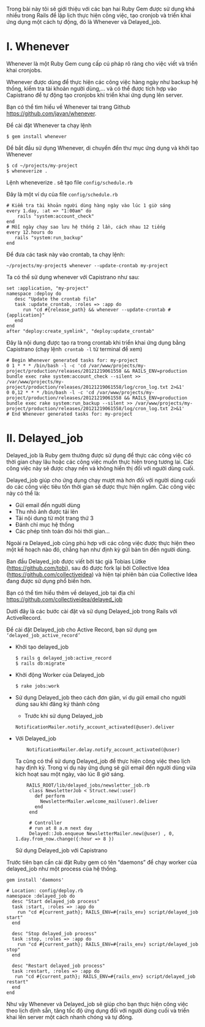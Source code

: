 Trong bài này tôi sẽ giới thiệu với các bạn hai Ruby Gem được sử dụng khá nhiều trong Rails để lập lịch thực hiện công việc, tạo cronjob và triển khai ứng dụng một cách tự động, đó là Whenever và Delayed_job.

# I. Whenever
Whenever là một Ruby Gem cung cấp cú pháp rõ ràng cho việc viết và triển khai cronjobs.

Whenever được dùng để thực hiện các công việc hàng ngày như backup hệ thống, kiểm tra tài khoản người dùng,… và có thể được tích hợp vào Capistrano để tự động tạo cronjobs khi triển khai ứng dụng lên server.

Bạn có thể tìm hiểu về Whenever tai trang Github https://github.com/javan/whenever.

Để cài đặt Whenever ta chạy lệnh

`$ gem install whenever`

Để bắt đầu sử dụng Whenever, di chuyển đển thư mục ứng dụng và khởi tạo Whenever

```
$ cd ~/projects/my-project
$ wheneverize .
```
Lệnh wheneverize . sẽ tạo file `config/schedule.rb`

Đây là một ví dụ của file `config/schedule.rb`

```
# Kiểm tra tài khoản người dùng hàng ngày vào lúc 1 giờ sáng
every 1.day, :at => "1:00am" do
    rails "system:account_check"
end
# Mỗi ngày chạy sao lưu hệ thống 2 lần, cách nhau 12 tiếng
every 12.hours do
   rails "system:run_backup"
end
```
Để đưa các task này vào crontab, ta chạy lệnh:

`~/projects/my-project$ whenever --update-crontab my-project`

Ta có thể sử dụng whenever với Capistrano như sau:

```
set :application, "my-project"
namespace :deploy do
   desc "Update the crontab file"
   task :update_crontab, :roles => :app do
      run "cd #{release_path} && whenever --update-crontab #{application}"
   end
end
after "deploy:create_symlink", "deploy:update_crontab"
```

Đây là nội dung được tạo ra trong crontab khi triển khai ứng dụng bằng Capistrano (chạy lệnh` crontab -l` từ terminal để xem)

```
# Begin Whenever generated tasks for: my-project
0 1 * * * /bin/bash -l -c 'cd /var/www/projects/my-project/production/releases/20121219061558 && RAILS_ENV=production bundle exec rake system:account_check --silent >> /var/www/projects/my-project/production/releases/20121219061558/log/cron_log.txt 2>&1'
0 0,12 * * * /bin/bash -l -c 'cd /var/www/projects/my-project/production/releases/20121219061558 && RAILS_ENV=production bundle exec rake system:run_backup --silent >> /var/www/projects/my-project/production/releases/20121219061558/log/cron_log.txt 2>&1'
# End Whenever generated tasks for: my-project
```

# II. Delayed_job
Delayed_job là Ruby gem thường được sử dụng để thực các công việc có thời gian chạy lâu hoặc các công việc muốn thực hiện trong tương lai. Các công việc này sẽ được chạy nền và không hiển thị đối với người dùng cuối.

Delayed_job giúp cho ứng dụng chạy mượt mà hơn đối với người dùng cuối do các công việc tiêu tốn thời gian sẽ được thực hiện ngầm. Các công việc này có thể là:

* Gửi email đến người dùng
* Thu nhỏ ảnh được tải lên
* Tải nội dung từ một trang thứ 3
* Đánh chỉ mục hệ thống
* Các phép tính toán đòi hỏi thời gian…

Ngoài ra Delayed_job cũng phù hợp với các công việc được thực hiện theo một kế hoạch nào đó, chẳng hạn như định kỳ gửi bản tin đến người dùng.

Ban đầu Delayed_job được viết bởi tác giả Tobias Lütke (https://github.com/tobi), sau đó được fork lại bởi Collective Idea (https://github.com/collectiveidea) và hiện tại phiên bản của Collective Idea đang được sử dụng phổ biến hơn.

Bạn có thể tìm hiểu thêm về delayed_job tại địa chỉ https://github.com/collectiveidea/delayed_job

Dưới đây là các bước cài đặt và sử dụng Delayed_job trong Rails với ActiveRecord.

Để cài đặt Delayed_job cho Active Record, bạn sử dụng `gem ‘delayed_job_active_record’`

* Khởi tạo delayed_job
    ```
    $ rails g delayed_job:active_record
    $ rails db:migrate
    ```

* Khởi động Worker của Delayed_job

    ```
    $ rake jobs:work
    ```

* Sử dụng Delayed_job theo cách đơn giản, ví dụ gửi email cho người dùng sau khi đăng ký thành công
     * Trước khi sử dụng Delayed_job
    ```
    NotificationMailer.notify_account_activated(@user).deliver
    ```
* Với Delayed_job
    ```
        NotificationMailer.delay.notify_account_activated(@user)
    ```
    
    Ta cũng có thể sử dụng Delayed_job để thực hiện công việc theo lịch hay định kỳ. Trong ví dụ này ứng dụng sẽ gửi email đến người dùng vừa kích hoạt sau một ngày, vào lúc 8 giờ sáng.
    
   ```
       RAILS_ROOT/lib/delayed_jobs/newsletter_job.rb
        class NewsletterJob < Struct.new(:user)
          def perform
            NewsletterMailer.welcome_mail(user).deliver
          end
        end

        # Controller
        # run at 8 a.m next day
        Delayed::Job.enqueue NewsletterMailer.new(@user) , 0, 1.day.from_now.change({:hour => 8 })
   ```
   
   Sử dụng Delayed_job với Capistrano

Trước tiên bạn cần cài đặt Ruby gem có tên “daemons” để chạy worker của delayed_job như một process của hệ thống.

```
gem install 'daemons'
```
```
# Location: config/deploy.rb
namespace :delayed_job do
  desc "Start delayed_job process"
  task :start, :roles => :app do
    run "cd #{current_path}; RAILS_ENV=#{rails_env} script/delayed_job start"
  end

  desc "Stop delayed_job process"
  task :stop, :roles => :app do
    run "cd #{current_path}; RAILS_ENV=#{rails_env} script/delayed_job stop"
  end

  desc "Restart delayed_job process"
  task :restart, :roles => :app do
   run "cd #{current_path}; RAILS_ENV=#{rails_env} script/delayed_job restart"
  end
end
```

Như vậy Whenever và Delayed_job sẽ giúp cho bạn thực hiện công việc theo lịch định sẵn, tăng tốc độ ứng dụng đối với người dùng cuối và triển khai lên server một cách nhanh chóng và tự đông.